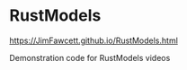 # RustModels

https://JimFawcett.github.io/RustModels.html

Demonstration code for RustModels videos

